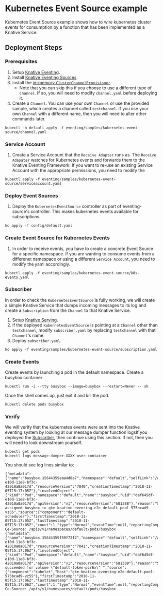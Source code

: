 # Kubernetes Event Source example

Kubernetes Event Source example shows how to wire kubernetes cluster events for
consumption by a function that has been implemented as a Knative Service.

## Deployment Steps

### Prerequisites

1. Setup [Knative Eventing](https://github.com/knative/docs/tree/master/eventing).
1. Install [Knative Eventing Sources](https://github.com/knative/docs/tree/master/eventing-sources).
1. Install the [in-memory `ClusterChannelProvisioner`](https://github.com/knative/eventing/tree/master/config/provisioners/in-memory-channel).
    - Note that you can skip this if you choose to use a different type of `Channel`. If so, you will need to modify `channel.yaml` before deploying it.
1. Create a `Channel`. You can use your own `Channel` or use the provided sample, which creates a channel called `testchannel`. If you use your own `Channel` with a different name, then you will need to alter other commands later.

```shell
kubectl -n default apply -f eventing/samples/kubernetes-event-source/channel.yaml
```

### Service Account

1. Create a Service Account that the `Receive Adapter` runs as. The `Receive Adapater` watches for Kubernetes events and forwards them to the Knative Eventing Framework. If you want to re-use an existing Service Account with the appropriate permissions, you need to modify the 

```shell
kubectl apply -f eventing/samples/kubernetes-event-source/serviceaccount.yaml
```


### Deploy Event Sources

1. Deploy the `KubernetesEventSource` controller as part of eventing-source's controller. This makes kubernetes events available for subscriptions.

```shell
ko apply -f config/default.yaml
```
    

### Create Event Source for Kubernetes Events

1. In order to receive events, you have to create a concrete Event Source for a specific namespace. If you are wanting to consume events from a differenet namespace or using a different `Service Account`, you need to modify the yaml accordingly.

```shell
kubectl apply -f eventing/samples/kubernetes-event-source/k8s-events.yaml
```

### Subscriber

In order to check the `KubernetesEventSource` is fully working, we will create a simple Knative Service that dumps incoming messages to its log and create a `Subscription` from the `Channel` to that Knative Service.

1. Setup [Knative Serving](https://github.com/knative/docs/tree/master/serving).
1. If the deployed `KubernetesEventSource` is pointing at a `Channel` other than `testchannel`, modify `subscriber.yaml` by replacing `testchannel` with that `Channel`'s name.
1. Deploy `subscriber.yaml`.

```shell
ko apply -f eventing/samples/kubernetes-event-source/subscription.yaml
```


### Create Events

Create events by launching a pod in the default namespace. Create a busybox container

```shell
kubectl run -i --tty busybox --image=busybox --restart=Never -- sh
```

Once the shell comes up, just exit it and kill the pod.

```shell
kubectl delete pods busybox
```


### Verify

We will verify that the kubernetes events were sent into the Knative eventing system by looking at our message dumper function logsIf you deployed the [Subscriber](#subscriber), then continue using this section. If not, then you will need to look downstream yourself.

```shell
kubectl get pods
kubectl logs message-dumper-XXXX user-container
```

You should see log lines similar to:
```
{"metadata":{"name":"busybox.15644359eaa4d8e7","namespace":"default","selfLink":"/api/v1/namespaces/default/events/busybox.15644359eaa4d8e7","uid":"daf8d3ca-e10d-11e8-bf3c-42010a8a017d","resourceVersion":"7840","creationTimestamp":"2018-11-05T15:17:05Z"},"involvedObject":{"kind":"Pod","namespace":"default","name":"busybox","uid":"daf645df-e10d-11e8-bf3c-42010a8a017d","apiVersion":"v1","resourceVersion":"681388"},"reason":"Scheduled","message":"Successfully assigned busybox to gke-knative-eventing-e2e-default-pool-575bcad9-vz55","source":{"component":"default-scheduler"},"firstTimestamp":"2018-11-05T15:17:05Z","lastTimestamp":"2018-11-05T15:17:05Z","count":1,"type":"Normal","eventTime":null,"reportingComponent":"","reportingInstance":""}
Ce-Source: /apis/v1/namespaces/default/pods/busybox
{"metadata":{"name":"busybox.15644359f59f72f2","namespace":"default","selfLink":"/api/v1/namespaces/default/events/busybox.15644359f59f72f2","uid":"db14ff23-e10d-11e8-bf3c-42010a8a017d","resourceVersion":"7841","creationTimestamp":"2018-11-05T15:17:06Z"},"involvedObject":{"kind":"Pod","namespace":"default","name":"busybox","uid":"daf645df-e10d-11e8-bf3c-42010a8a017d","apiVersion":"v1","resourceVersion":"681389"},"reason":"SuccessfulMountVolume","message":"MountVolume.SetUp succeeded for volume \"default-token-pzr6x\" ","source":{"component":"kubelet","host":"gke-knative-eventing-e2e-default-pool-575bcad9-vz55"},"firstTimestamp":"2018-11-05T15:17:06Z","lastTimestamp":"2018-11-05T15:17:06Z","count":1,"type":"Normal","eventTime":null,"reportingComponent":"","reportingInstance":""}
Ce-Source: /apis/v1/namespaces/default/pods/busybox
```


